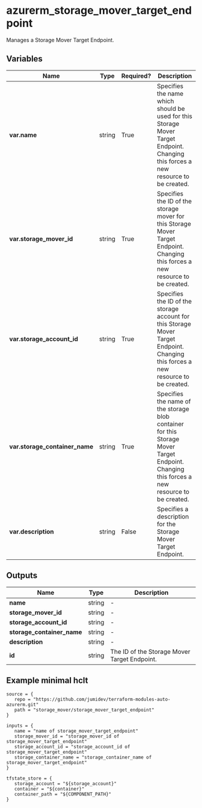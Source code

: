 # azurerm_storage_mover_target_endpoint

Manages a Storage Mover Target Endpoint.

## Variables

| Name | Type | Required? |  Description |
| ---- | ---- | --------- |  ----------- |
| **var.name** | string | True | Specifies the name which should be used for this Storage Mover Target Endpoint. Changing this forces a new resource to be created. | 
| **var.storage_mover_id** | string | True | Specifies the ID of the storage mover for this Storage Mover Target Endpoint. Changing this forces a new resource to be created. | 
| **var.storage_account_id** | string | True | Specifies the ID of the storage account for this Storage Mover Target Endpoint. Changing this forces a new resource to be created. | 
| **var.storage_container_name** | string | True | Specifies the name of the storage blob container for this Storage Mover Target Endpoint. Changing this forces a new resource to be created. | 
| **var.description** | string | False | Specifies a description for the Storage Mover Target Endpoint. | 



## Outputs

| Name | Type | Description |
| ---- | ---- | --------- | 
| **name** | string  | - | 
| **storage_mover_id** | string  | - | 
| **storage_account_id** | string  | - | 
| **storage_container_name** | string  | - | 
| **description** | string  | - | 
| **id** | string  | The ID of the Storage Mover Target Endpoint. | 

## Example minimal hclt

```hcl
source = {
   repo = "https://github.com/jumidev/terraform-modules-auto-azurerm.git" 
   path = "storage_mover/storage_mover_target_endpoint" 
}

inputs = {
   name = "name of storage_mover_target_endpoint" 
   storage_mover_id = "storage_mover_id of storage_mover_target_endpoint" 
   storage_account_id = "storage_account_id of storage_mover_target_endpoint" 
   storage_container_name = "storage_container_name of storage_mover_target_endpoint" 
}

tfstate_store = {
   storage_account = "${storage_account}" 
   container = "${container}" 
   container_path = "${COMPONENT_PATH}" 
}


```